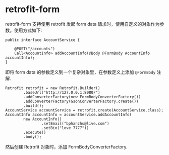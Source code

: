 # retrofit-form

retrofit-form 支持使用 retrofit 发起 form data 请求时，使用自定义的对象作为参数。使用方式如下:

    public interface AccountService {
    
        @POST("/accounts")
        Call<AccountInfo> addAccountInfo(@Body @FormBody AccountInfo accountInfo);
    }
    
即将 form data 的参数定义到一个复杂对象里，在参数定义上添加 ``@FormBody`` 注解.
 
    Retrofit retrofit = new Retrofit.Builder()
            .baseUrl("http://127.0.0.1:8080/")
            .addConverterFactory(new FormBodyConverterFactory())
            .addConverterFactory(GsonConverterFactory.create())
            .build();
    AccountService accountService = retrofit.create(AccountService.class);
    AccountInfo accountInfo = accountService.addAccountInfo(
            new AccountInfo()
                    .setEmail("bphanzhu@live.com")
                    .setBio("love 7777"))
            .execute()
            .body();

然后创建 Retrofit 对象时，添加 FormBodyConverterFactory.


